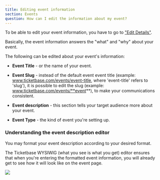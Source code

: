 ```yaml
---
title: Editing event information
section: Events
question: How can I edit the information about my event?
---
```


To be able to edit your event information, you have to go to ["Edit Details"].

Basically, the event information answers the "what" and "why" about your event.

The following can be edited about your event's information:

   * **Event Title** - or the name of your event.

   * **Event Slug** - instead of the default event event title (example: www.ticketbase.com/events/event-title, where 'event-title' refers to 'slug'), it is possible to edit the slug (example: www.ticketbase.com/events/**event**), to make your communications consistent.

   * **Event description** - this section tells your target audience more about your event.

   * **Event Type** - the kind of event you're setting up.
   

### Understanding the event description editor

You may format your event description according to your desired format. 

The Ticketbase WYSIWIG (what you see is what you get) editor ensures that when you're entering the formatted event information, you will already get to see how it will look like on the event page.

![](http://i.imgur.com/VHU0MQA.png)

["Edit Details"]:editing-event-details.html
